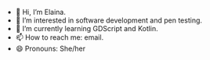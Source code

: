 - 👋 Hi, I’m Elaina.
- 👀 I’m interested in software development and pen testing.
- 🌱 I’m currently learning GDScript and Kotlin.
- 📫 How to reach me: email.
- 😄 Pronouns: She/her
